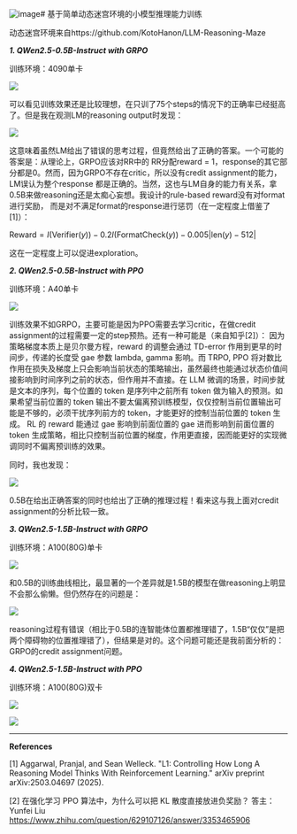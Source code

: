 ![image](https://github.com/user-attachments/assets/410a9699-e00a-4acb-9191-23e608417e4f)# 基于简单动态迷宫环境的小模型推理能力训练

动态迷宫环境来自https://github.com/KotoHanon/LLM-Reasoning-Maze

***1. QWen2.5-0.5B-Instruct with GRPO***

训练环境：4090单卡

![](https://img.picui.cn/free/2025/03/13/67d2fd193e411.png)

可以看见训练效果还是比较理想，在只训了75个steps的情况下的正确率已经挺高了。但是我在观测LM的reasoning output时发现：

![](https://img.picui.cn/free/2025/03/13/67d2fd938e34e.png)

这意味着虽然LM给出了错误的思考过程，但竟然给出了正确的答案。一个可能的答案是：从理论上，GRPO应该对<answer>RR</answer>中的
RR分配reward = 1，response的其它部分都是0。然而，因为GRPO不存在critic，所以没有credit assignment的能力，LM误认为整个response
都是正确的。当然，这也与LM自身的能力有关系，拿0.5B来做reasoning还是太痴心妄想。我设计的rule-based reward没有对format进行奖励，
而是对不满足format的response进行惩罚（在一定程度上借鉴了[1]）：

$\text{Reward} = I(\text{Verifier}(y)) - 0.2I(\text{FormatCheck}(y)) - 0.005|\text{len}(y) - 512|$

这在一定程度上可以促进exploration。

***2. QWen2.5-0.5B-Instruct with PPO***

训练环境：A40单卡

![](https://img.picui.cn/free/2025/03/14/67d3d79016c4e.png)

训练效果不如GRPO，主要可能是因为PPO需要去学习critic，在做credit assignment的过程需要一定的step预热。还有一种可能是（来自知乎[2]）：
因为策略梯度本质上是贝尔曼方程，reward 的调整会通过 TD-error 作用到更早的时间步，传递的长度受 gae 参数 lambda, gamma 影响。而 TRPO, PPO 将对数比作用在损失及梯度上只会影响当前状态的策略输出，虽然最终也能通过状态价值间接影响到时间序列之前的状态，但作用并不直接。在 LLM 微调的场景，时间步就是文本的序列，每个位置的 token 是序列中之前所有 token 做为输入的预测。如果希望当前位置的 token 输出不要太偏离预训练模型，仅仅控制当前位置输出可能是不够的，必须干扰序列前方的 token，才能更好的控制当前位置的 token 生成。 RL 的 reward 能通过 gae 影响到前面位置的 gae 进而影响到前面位置的 token 生成策略，相比只控制当前位置的梯度，作用更直接，因而能更好的实现微调同时不偏离预训练的效果。

同时，我也发现：

![](https://img.picui.cn/free/2025/03/14/67d3d8d9c3004.png)

0.5B在给出正确答案的同时也给出了正确的推理过程！看来这与我上面对credit assignment的分析比较一致。

***3. QWen2.5-1.5B-Instruct with GRPO***

训练环境：A100(80G)单卡

![](https://img.picui.cn/free/2025/03/15/67d45a842f927.png)

和0.5B的训练曲线相比，最显著的一个差异就是1.5B的模型在做reasoning上明显不会那么偷懒。但仍然存在的问题是：

![](https://img.picui.cn/free/2025/03/15/67d45c73a45df.png)

reasoning过程有错误（相比于0.5B的连智能体位置都推理错了，1.5B“仅仅”是把两个障碍物的位置推理错了），但结果是对的。这个问题可能还是我前面分析的：GRPO的credit assignment问题。

***4. QWen2.5-1.5B-Instruct with PPO***

训练环境：A100(80G)双卡

![](https://img.picui.cn/free/2025/03/17/67d700d3a931e.png)

![](https://img.picui.cn/free/2025/03/17/67d701a47d2e1.png)

---

**References**

[1] Aggarwal, Pranjal, and Sean Welleck. "L1: Controlling How Long A Reasoning Model Thinks With Reinforcement Learning." arXiv preprint arXiv:2503.04697 (2025).

[2] 在强化学习 PPO 算法中，为什么可以把 KL 散度直接放进负奖励？ 答主：Yunfei Liu https://www.zhihu.com/question/629107126/answer/3353465906


